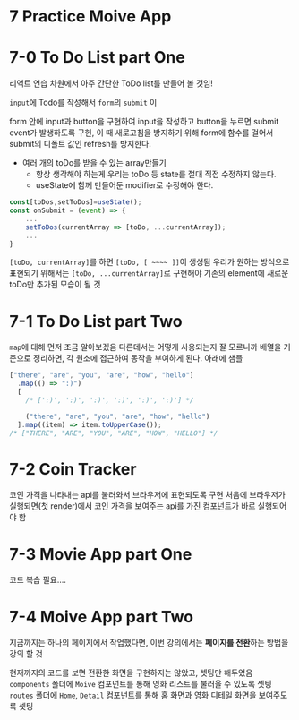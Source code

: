 # 7 Practice Moive App

# 7-0 To Do List part One

리액트 연습 차원에서 아주 간단한 ToDo list를 만들어 볼 것임!

`input`에 Todo를 작성해서 `form`의 `submit` 이

form 안에 input과 button을 구현하여 input을 작성하고 button을 누르면 submit event가 발생하도록 구현, 이 때 새로고침을 방지하기 위해 form에 함수를 걸어서 submit의 디폴트 값인 refresh를 방지한다.

- 여러 개의 toDo를 받을 수 있는 array만들기
  - 항상 생각해야 하는게 우리는 toDo 등 state를 절대 직접 수정하지 않는다.
  - useState에 함께 만들어둔 modifier로 수정해야 한다.

```js
const[toDos,setToDos]=useState();
const onSubmit = (event) => {
    ...
    setToDos(currentArray => [toDo, ...currentArray]);
    ...
}
```

`[toDo, currentArray]`를 하면 `[toDo, [ ~~~~ ]]`이 생성됨
우리가 원하는 방식으로 표현되기 위해서는 `[toDo, ...currentArray]`로 구현해야 기존의 element에 새로운 toDo만 추가된 모습이 될 것

# 7-1 To Do List part Two

`map`에 대해 먼저 조금 알아보겠음
다른데서는 어떻게 사용되는지 잘 모르니까 배열을 기준으로 정리하면, 각 원소에 접근하여 동작을 부여하게 된다. 아래에 샘플

```js
["there", "are", "you", "are", "how", "hello"]
  .map(() => ":)")
  [
    /* [':)', ':)', ':)', ':)', ':)', ':)'] */

    ("there", "are", "you", "are", "how", "hello")
  ].map((item) => item.toUpperCase());
/* ["THERE", "ARE", "YOU", "ARE", "HOW", "HELLO"] */
```

# 7-2 Coin Tracker

코인 가격을 나타내는 api를 불러와서 브라우저에 표현되도록 구현
처음에 브라우저가 실행되면(첫 render)에서 코인 가격을 보여주는 api를 가진 컴포넌트가 바로 실행되어야 함

# 7-3 Movie App part One

코드 복습 필요....

# 7-4 Moive App part Two

지금까지는 하나의 페이지에서 작업했다면, 이번 강의에서는 **페이지를 전환**하는 방법을 강의 할 것

현재까지의 코드를 보면 전환한 화면을 구현하지는 않았고, 셋팅만 해두었음
`components` 폴더에 `Moive` 컴포넌트를 통해 영화 리스트를 불러올 수 있도록 셋팅
`routes` 폴더에 `Home`, `Detail` 컴포넌트를 통해 홈 화면과 영화 디테일 화면을 보여주도록 셋팅

